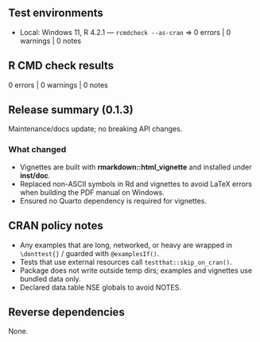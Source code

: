 ## Test environments
* Local: Windows 11, R 4.2.1 — `rcmdcheck --as-cran` => 0 errors | 0 warnings | 0 notes

## R CMD check results
0 errors | 0 warnings | 0 notes

## Release summary (0.1.3)
Maintenance/docs update; no breaking API changes.

### What changed
* Vignettes are built with **rmarkdown::html_vignette** and installed under **inst/doc**.
* Replaced non-ASCII symbols in Rd and vignettes to avoid LaTeX errors when building the PDF manual on Windows.
* Ensured no Quarto dependency is required for vignettes.

## CRAN policy notes
* Any examples that are long, networked, or heavy are wrapped in `\donttest{}` / guarded with `@examplesIf()`.
* Tests that use external resources call `testthat::skip_on_cran()`.
* Package does not write outside temp dirs; examples and vignettes use bundled data only.
* Declared data.table NSE globals to avoid NOTES.

## Reverse dependencies
None.
